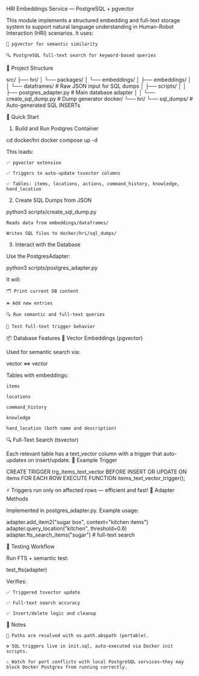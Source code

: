 HRI Embeddings Service — PostgreSQL + pgvector

This module implements a structured embedding and full-text storage system to support natural language understanding in Human-Robot Interaction (HRI) scenarios. It uses:

    🧠 pgvector for semantic similarity

    🔍 PostgreSQL full-text search for keyword-based queries

📁 Project Structure

src/
├── hri/
│   └── packages/
│       └── embeddings/
│           ├── embeddings/
│           │   └── dataframes/         # Raw JSON input for SQL dumps
│           ├── scripts/
│           │   ├── postgres_adapter.py # Main database adapter
│           │   └── create_sql_dump.py  # Dump generator
docker/
└── hri/
    └── sql_dumps/                      # Auto-generated SQL INSERTs

🚀 Quick Start
1. Build and Run Postgres Container

cd docker/hri
docker compose up -d

This loads:

    ✅ pgvector extension

    ✅ Triggers to auto-update tsvector columns

    ✅ Tables: items, locations, actions, command_history, knowledge, hand_location

2. Create SQL Dumps from JSON

python3 scripts/create_sql_dump.py

    Reads data from embeddings/dataframes/

    Writes SQL files to docker/hri/sql_dumps/

3. Interact with the Database

Use the PostgresAdapter:

python3 scripts/postgres_adapter.py

It will:

    🗂️ Print current DB content

    ➕ Add new entries

    🔍 Run semantic and full-text queries

    🧪 Test full-text trigger behavior

📦 Database Features
🧩 Vector Embeddings (pgvector)

Used for semantic search via:

vector <=> vector

Tables with embeddings:

    items

    locations

    command_history

    knowledge

    hand_location (both name and description)

🔍 Full-Text Search (tsvector)

Each relevant table has a text_vector column with a trigger that auto-updates on insert/update.
🔧 Example Trigger

CREATE TRIGGER trg_items_text_vector
BEFORE INSERT OR UPDATE ON items
FOR EACH ROW EXECUTE FUNCTION items_text_vector_trigger();

⚡ Triggers run only on affected rows — efficient and fast!
🔧 Adapter Methods

Implemented in postgres_adapter.py. Example usage:

adapter.add_item2("sugar box", context="kitchen items")
adapter.query_location("kitchen", threshold=0.6)
adapter.fts_search_items("sugar")  # full-text search

🧪 Testing Workflow

Run FTS + semantic test:

test_fts(adapter)

Verifies:

    ✅ Triggered tsvector update

    ✅ Full-text search accuracy

    ✅ Insert/delete logic and cleanup

📝 Notes

    📌 Paths are resolved with os.path.abspath (portable).

    ⚙️ SQL triggers live in init.sql, auto-executed via Docker init scripts.

    ⚠️ Watch for port conflicts with local PostgreSQL services—they may block Docker Postgres from running correctly.